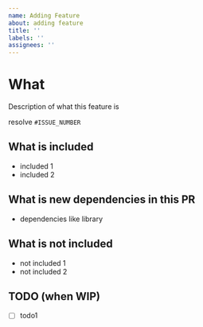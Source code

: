 ```yaml
---
name: Adding Feature
about: adding feature
title: ''
labels: ''
assignees: ''
---
```


# What
Description of what this feature is

resolve `#ISSUE_NUMBER`

## What is included
- included 1
- included 2

## What is new dependencies in this PR
- dependencies like library  

## What is not included
- not included 1
- not included 2

## TODO (when WIP)
- [ ] todo1
